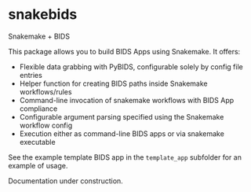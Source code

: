 # snakebids
Snakemake + BIDS

This package allows you to build BIDS Apps using Snakemake. It offers:

 * Flexible data grabbing with PyBIDS, configurable solely by config file entries
 * Helper function for creating BIDS paths inside Snakemake workflows/rules
 * Command-line invocation of snakemake workflows with BIDS App compliance
 * Configurable argument parsing specified using the Snakemake workflow config
 * Execution either as command-line BIDS apps or via snakemake executable

See the example template BIDS app in the `template_app` subfolder for an example of usage.

Documentation under construction.


